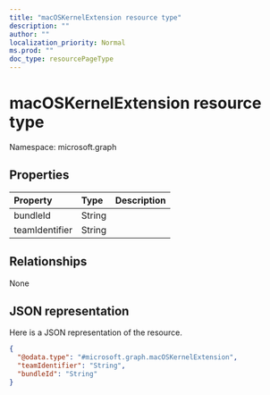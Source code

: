 ```yaml
---
title: "macOSKernelExtension resource type"
description: ""
author: ""
localization_priority: Normal
ms.prod: ""
doc_type: resourcePageType
---
```


# macOSKernelExtension resource type


Namespace: microsoft.graph



## Properties
|Property|Type|Description|
|:---|:---|:---|
|bundleId|String||
|teamIdentifier|String||

## Relationships
None

## JSON representation
Here is a JSON representation of the resource.
<!-- {
  "blockType": "resource",
  "@odata.type": "microsoft.graph.macOSKernelExtension"
}
-->
``` json
{
  "@odata.type": "#microsoft.graph.macOSKernelExtension",
  "teamIdentifier": "String",
  "bundleId": "String"
}
```

